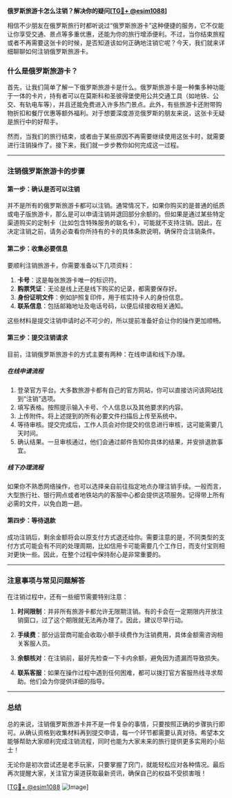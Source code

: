 **俄罗斯旅游卡怎么注销？解决你的疑问[[TG💪+ @esim1088](https://t.me/s/esim1088)]**

相信不少朋友在俄罗斯旅行时都听说过“俄罗斯旅游卡”这种便捷的服务，它不仅能让你享受交通、景点等多重优惠，还能为你的旅行增添便利。不过，当你结束旅程或者不再需要这张卡的时候，是否知道该如何正确地注销它呢？今天，我们就来详细聊聊如何注销俄罗斯旅游卡。

### 什么是俄罗斯旅游卡？

首先，让我们简单了解一下俄罗斯旅游卡是什么。俄罗斯旅游卡是一种集多种功能于一体的卡片，持有者可以在莫斯科和圣彼得堡使用公共交通工具（如地铁、公交、有轨电车等），并且还能免费进入许多热门景点。此外，有些旅游卡还附带购物折扣和餐厅优惠等额外福利。对于想要深度游览俄罗斯的朋友来说，这张卡无疑是旅行中的好帮手。

然而，当我们的旅行结束，或者由于某些原因不再需要继续使用这张卡时，就需要进行注销操作了。接下来，我们就一步步教你如何完成这一过程。

---

### 注销俄罗斯旅游卡的步骤

#### 第一步：确认是否可以注销

并不是所有的俄罗斯旅游卡都可以注销。通常情况下，如果你购买的是普通的纸质或电子版旅游卡，那么是可以申请注销并退回部分余额的。但如果是通过某些特定渠道购买的定制卡（比如包含特殊服务的联名卡），可能就不支持注销。因此，在决定注销之前，请务必查看你所持有的卡的具体条款说明，确保符合注销条件。

#### 第二步：收集必要信息

要顺利注销旅游卡，你需要准备以下几项资料：
1. **卡号**：这是每张旅游卡唯一的标识符。
2. **购票凭证**：无论是线上还是线下购买的记录，都需要保存好。
3. **身份证明文件**：例如护照复印件，用于核实持卡人的身份信息。
4. **联系信息**：包括邮箱地址及电话号码，以便后续接收相关通知。

这些材料是提交注销申请时必不可少的，所以提前准备好会让你的操作更加顺畅。

#### 第三步：提交注销请求

目前，注销俄罗斯旅游卡的方式主要有两种：在线申请和线下办理。

##### 在线申请流程
1. 登录官方平台。大多数旅游卡都有自己的官方网站，你可以直接访问该网站找到“注销”选项。
2. 填写表格。按照提示输入卡号、个人信息以及其他要求的内容。
3. 上传附件。将上述提到的所有必要文件扫描后上传至系统中。
4. 等待审核。提交完成后，工作人员会对你提交的信息进行审核，这可能需要几天时间。
5. 确认结果。一旦审核通过，他们会通过邮件告知你具体的结果，并安排退款事宜。

##### 线下办理流程
如果你不熟悉网络操作，也可以选择亲自前往指定地点办理注销手续。一般而言，大型旅行社、银行网点或者地铁站内的客服中心都会提供这项服务。记得带上所有必需的文件，以免白跑一趟。

#### 第四步：等待退款

成功注销后，剩余金额将会以原支付方式退还给你。需要注意的是，不同类型的支付方式可能会有不同的处理周期，比如信用卡可能需要几个工作日，而支付宝则相对更快一些。因此，在整个过程中保持耐心是非常重要的。

---

### 注意事项与常见问题解答

在注销过程中，还有一些细节需要特别注意：

1. **时间限制**：并非所有旅游卡都允许无限期注销。有的卡会在一定期限内开放注销窗口，过了这个期限就无法再办理了。因此，建议尽早行动。
   
2. **手续费**：部分运营商可能会收取小额手续费作为注销费用，具体金额需咨询相关客服人员。

3. **余额核对**：在注销前，最好先检查一下卡内余额，避免因为遗漏而导致损失。

4. **联系客服**：如果在操作过程中遇到任何困难，都可以拨打官方客服热线寻求帮助。他们会为你提供详细的指导。

---

### 总结

总的来说，注销俄罗斯旅游卡并不是一件复杂的事情，只要按照正确的步骤执行即可。从确认资格到收集材料再到提交申请，每一个环节都需要认真对待。希望本文能够帮助大家顺利完成注销流程，同时也能为大家未来的旅行提供更多实用的小贴士！

无论你是初次尝试还是老手玩家，只要掌握了窍门，就能轻松应对各种情况。最后再次提醒大家，关注官方渠道获取最新资讯，确保自己的权益不受损害哦！

[[TG💪+ @esim1088](https://t.me/s/esim1088) ![Image](https://i.postimg.cc/4NQfJmqS/Snipaste-2025-05-13-00-14-12.png)]
